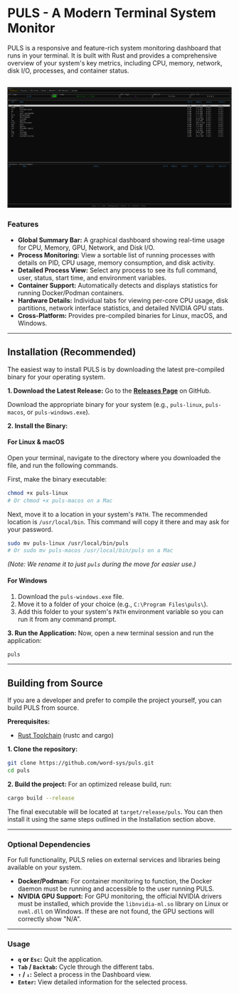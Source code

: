 # PULS - A Modern Terminal System Monitor

PULS is a responsive and feature-rich system monitoring dashboard that runs in your terminal. It is built with Rust and provides a comprehensive overview of your system's key metrics, including CPU, memory, network, disk I/O, processes, and container status.

![PULS Screenshot](https://raw.githubusercontent.com/word-sys/puls/main/screenshot.png) 
---

### Features

*   **Global Summary Bar:** A graphical dashboard showing real-time usage for CPU, Memory, GPU, Network, and Disk I/O.
*   **Process Monitoring:** View a sortable list of running processes with details on PID, CPU usage, memory consumption, and disk activity.
*   **Detailed Process View:** Select any process to see its full command, user, status, start time, and environment variables.
*   **Container Support:** Automatically detects and displays statistics for running Docker/Podman containers.
*   **Hardware Details:** Individual tabs for viewing per-core CPU usage, disk partitions, network interface statistics, and detailed NVIDIA GPU stats.
*   **Cross-Platform:** Provides pre-compiled binaries for Linux, macOS, and Windows.

---

## Installation (Recommended)

The easiest way to install PULS is by downloading the latest pre-compiled binary for your operating system.

**1. Download the Latest Release:**
Go to the [**Releases Page**](https://github.com/word-sys/puls/releases/latest) on GitHub.

Download the appropriate binary for your system (e.g., `puls-linux`, `puls-macos`, or `puls-windows.exe`).

**2. Install the Binary:**

#### For Linux & macOS

Open your terminal, navigate to the directory where you downloaded the file, and run the following commands.

First, make the binary executable:
```bash
chmod +x puls-linux 
# Or chmod +x puls-macos on a Mac
```

Next, move it to a location in your system's `PATH`. The recommended location is `/usr/local/bin`. This command will copy it there and may ask for your password.
```bash
sudo mv puls-linux /usr/local/bin/puls
# Or sudo mv puls-macos /usr/local/bin/puls on a Mac
```
*(Note: We rename it to just `puls` during the move for easier use.)*

#### For Windows

1.  Download the `puls-windows.exe` file.
2.  Move it to a folder of your choice (e.g., `C:\Program Files\puls\`).
3.  Add this folder to your system's `PATH` environment variable so you can run it from any command prompt.

**3. Run the Application:**
Now, open a new terminal session and run the application:
```bash
puls
```
---

## Building from Source

If you are a developer and prefer to compile the project yourself, you can build PULS from source.

**Prerequisites:**
*   [Rust Toolchain](https://www.rust-lang.org/tools/install) (rustc and cargo)

**1. Clone the repository:**
```bash
git clone https://github.com/word-sys/puls.git
cd puls
```

**2. Build the project:**
For an optimized release build, run:
```bash
cargo build --release
```
The final executable will be located at `target/release/puls`. You can then install it using the same steps outlined in the Installation section above.

---

### Optional Dependencies

For full functionality, PULS relies on external services and libraries being available on your system.

*   **Docker/Podman:** For container monitoring to function, the Docker daemon must be running and accessible to the user running PULS.
*   **NVIDIA GPU Support:** For GPU monitoring, the official NVIDIA drivers must be installed, which provide the `libnvidia-ml.so` library on Linux or `nvml.dll` on Windows. If these are not found, the GPU sections will correctly show "N/A".

---

### Usage

*   **`q` or `Esc`:** Quit the application.
*   **`Tab` / `Backtab`:** Cycle through the different tabs.
*   **`↑` / `↓`:** Select a process in the Dashboard view.
*   **`Enter`:** View detailed information for the selected process.
